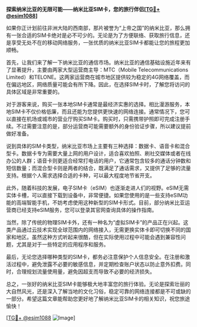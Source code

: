 **探索纳米比亚的无限可能——纳米比亚SIM卡，您的旅行伴侣[[TG💪+ @esim1088](https://t.me/s/esim1088)]**

如果你正计划前往非洲大陆的西南部，那片被誉为“上帝之国”的纳米比亚，那么拥有一张合适的SIM卡绝对是必不可少的。无论是为了方便联络、获取旅行信息，还是享受无处不在的移动网络服务，一张优质的纳米比亚SIM卡都能让您的旅程更加顺畅。

首先，让我们来了解一下纳米比亚的通信市场。纳米比亚的通信基础设施近年来有了显著提升，主要由两家大型运营商主导：MTC（Mobile Telecommunications Limited）和TELONE。这两家运营商在城市地区提供较为稳定的4G网络覆盖，而在偏远地区，网络质量可能会有所下降。因此，在选择SIM卡时，了解您将访问的具体区域是非常重要的。

对于游客来说，购买一张本地SIM卡通常是最经济实惠的选择。相比漫游服务，本地SIM卡不仅价格低廉，而且还能为您提供更快速的网络连接。通常情况下，您可以直接在机场或城市的营业厅购买SIM卡。购买时，只需携带护照即可完成注册手续。不过需要注意的是，部分运营商可能需要额外的身份验证步骤，所以建议提前做好准备。

说到具体的SIM卡类型，纳米比亚市场上主要有三种选择：数据卡、语音卡和混合型卡。数据卡专为需要大量上网的用户设计，适合喜欢拍照、刷社交媒体或者在线办公的人群；语音卡则更适合经常打电话的用户，它通常包含较多的通话分钟数和短信数量；而混合型卡则是两者的结合，既满足了通话需求，又提供了足够的流量支持。根据个人需求选择合适的卡种，可以最大程度地节省开支。

此外，随着科技的发展，电子SIM卡（eSIM）也逐渐走进人们的视野。eSIM无需实体卡槽，可以直接下载到设备中，非常便捷。如果您使用的是一些支持eSIM功能的高端智能手机，不妨考虑使用这种新型的SIM卡形式。目前，部分纳米比亚运营商已经支持eSIM服务，您可以登录其官网查询具体的操作指南。

当然，除了传统的物理SIM卡外，还有一种名为“虚拟SIM卡”的产品正在兴起。这类产品通过云技术实现全球范围内的网络接入，无需更换实体卡即可切换不同的国家和地区。虽然这种方式听起来很酷，但在实际使用过程中可能会遇到兼容性问题，尤其是对于一些特定的应用程序和服务。

最后，无论您选择哪种类型的SIM卡，都务必注意保护个人信息安全。在注册和激活过程中，避免泄露不必要的敏感信息，并定期检查账户状态以防止意外扣费。同时，合理规划流量使用量，避免因超支而导致不必要的经济损失。

总之，一张好的纳米比亚SIM卡能够极大地丰富您的旅行体验。无论是探索壮丽的大自然风光，还是深入了解当地的文化习俗，稳定可靠的网络连接都是不可或缺的一部分。希望这篇文章能帮助您更好地了解纳米比亚SIM卡的相关知识，祝您旅途愉快！

[[TG💪+ @esim1088](https://t.me/s/esim1088) ![Image](https://i.postimg.cc/4NQfJmqS/Snipaste-2025-05-13-00-14-12.png)]